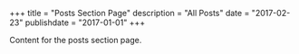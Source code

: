 +++
title = "Posts Section Page"
description = "All Posts"
date = "2017-02-23"
publishdate = "2017-01-01"
+++

Content for the posts section page.